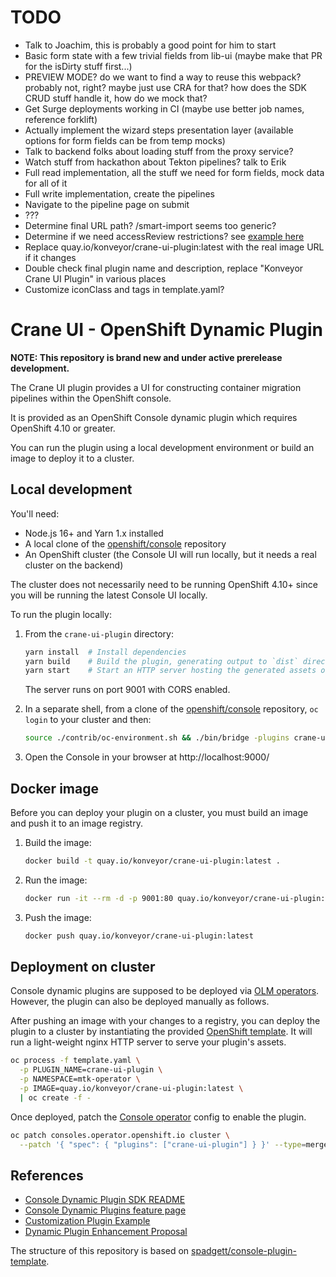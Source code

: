# TODO

- Talk to Joachim, this is probably a good point for him to start
- Basic form state with a few trivial fields from lib-ui (maybe make that PR for the isDirty stuff first...)
- PREVIEW MODE? do we want to find a way to reuse this webpack? probably not, right? maybe just use CRA for that? how does the SDK CRUD stuff handle it, how do we mock that?
- Get Surge deployments working in CI (maybe use better job names, reference forklift)
- Actually implement the wizard steps presentation layer (available options for form fields can be from temp mocks)
- Talk to backend folks about loading stuff from the proxy service?
- Watch stuff from hackathon about Tekton pipelines? talk to Erik
- Full read implementation, all the stuff we need for form fields, mock data for all of it
- Full write implementation, create the pipelines
- Navigate to the pipeline page on submit
- ???
- Determine final URL path? /smart-import seems too generic?
- Determine if we need accessReview restrictions? see [example here](https://github.com/openshift/console/blob/3fd316564da4937798e11ca2024852cfa817681c/frontend/packages/dev-console/console-extensions.json#L115)
- Replace quay.io/konveyor/crane-ui-plugin:latest with the real image URL if it changes
- Double check final plugin name and description, replace "Konveyor Crane UI Plugin" in various places
- Customize iconClass and tags in template.yaml?

# Crane UI - OpenShift Dynamic Plugin

**NOTE: This repository is brand new and under active prerelease development.**

The Crane UI plugin provides a UI for constructing container migration pipelines within the OpenShift console.

It is provided as an OpenShift Console dynamic plugin which requires OpenShift 4.10 or greater.

You can run the plugin using a local development environment or build an image to deploy it to a cluster.

## Local development

You'll need:

- Node.js 16+ and Yarn 1.x installed
- A local clone of the [openshift/console](https://github.com/openshift/console) repository
- An OpenShift cluster (the Console UI will run locally, but it needs a real cluster on the backend)

The cluster does not necessarily need to be running OpenShift 4.10+ since you will be running the latest Console UI locally.

To run the plugin locally:

1. From the `crane-ui-plugin` directory:

   ```sh
   yarn install  # Install dependencies
   yarn build    # Build the plugin, generating output to `dist` directory
   yarn start    # Start an HTTP server hosting the generated assets on port 9001
   ```

   The server runs on port 9001 with CORS enabled.

2. In a separate shell, from a clone of the [openshift/console](https://github.com/openshift/console) repository, `oc login` to your cluster and then:

   ```sh
   source ./contrib/oc-environment.sh && ./bin/bridge -plugins crane-ui-plugin=http://localhost:9001/
   ```

3. Open the Console in your browser at http://localhost:9000/

## Docker image

Before you can deploy your plugin on a cluster, you must build an image and
push it to an image registry.

1. Build the image:

   ```sh
   docker build -t quay.io/konveyor/crane-ui-plugin:latest .
   ```

2. Run the image:

   ```sh
   docker run -it --rm -d -p 9001:80 quay.io/konveyor/crane-ui-plugin:latest
   ```

3. Push the image:

   ```sh
   docker push quay.io/konveyor/crane-ui-plugin:latest
   ```

## Deployment on cluster

Console dynamic plugins are supposed to be deployed via [OLM operators](https://github.com/operator-framework).
However, the plugin can also be deployed manually as follows.

After pushing an image with your changes to a registry, you can deploy the
plugin to a cluster by instantiating the provided
[OpenShift template](template.yaml). It will run a light-weight nginx HTTP
server to serve your plugin's assets.

```sh
oc process -f template.yaml \
  -p PLUGIN_NAME=crane-ui-plugin \
  -p NAMESPACE=mtk-operator \
  -p IMAGE=quay.io/konveyor/crane-ui-plugin:latest \
  | oc create -f -
```

Once deployed, patch the
[Console operator](https://github.com/openshift/console-operator)
config to enable the plugin.

```sh
oc patch consoles.operator.openshift.io cluster \
  --patch '{ "spec": { "plugins": ["crane-ui-plugin"] } }' --type=merge
```

## References

- [Console Dynamic Plugin SDK README](https://github.com/openshift/console/tree/master/frontend/packages/console-dynamic-plugin-sdk)
- [Console Dynamic Plugins feature page](https://github.com/openshift/enhancements/blob/master/enhancements/console/dynamic-plugins.md)
- [Customization Plugin Example](https://github.com/spadgett/console-customization-plugin)
- [Dynamic Plugin Enhancement Proposal](https://github.com/openshift/enhancements/blob/master/enhancements/console/dynamic-plugins.md)

The structure of this repository is based on [spadgett/console-plugin-template](https://github.com/spadgett/console-plugin-template).

